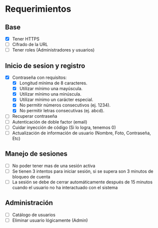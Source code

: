# Requerimientos

## Base

- [x] Tener HTTPS
- [ ] Cifrado de la URL
- [ ] Tener roles (Administradores y usuarios)

## Inicio de sesion y registro

- [x] Contraseña con requisitos:
  - [x] Longitud mínima de 8 caracteres.
  - [x] Utilizar mínimo una mayúscula.
  - [x] Utilizar mínimo una minúscula.
  - [x] Utilizar mínimo un carácter especial.
  - [x] No permitir números consecutivos (ej. 1234).
  - [x] No permitir letras consecutivas (ej. abcd).
- [ ] Recuperar contraseña
- [ ] Autenticación de doble factor (email)
- [ ] Cuidar inyección de código (Si lo logra, tenemos 0)
- [ ] Actualización de información de usuario (Nombre, Foto, Contraseña, Etc)

## Manejo de sesiones

- [ ] No poder tener mas de una sesión activa
- [ ] Se tienen 3 intentos para iniciar sesión, si se supera son 3 minutos de bloqueo de cuenta
- [ ] La sesión se debe de cerrar automáticamente después de 15 minutos cuando el usuario no ha interactuado con el sistema

## Administración

- [ ] Catálogo de usuarios
- [ ] Eliminar usuario lógicamente (Admin)
